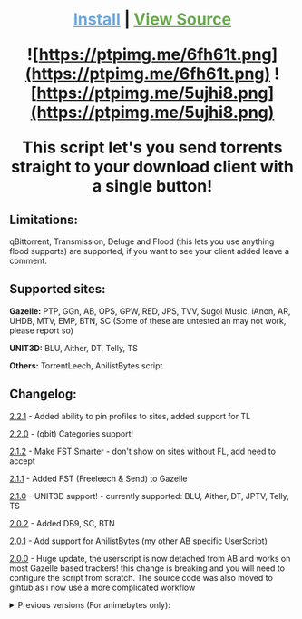 <h1 align="center">
<a style="color: #6fa8dc" href="https://gist.github.com/notmarek/4f8fea8ae4e7cc524cba51a3594a128c/raw/SendToClient.user.js">Install</a> | <a style="color: #6aa84f" href="https://github.com/notmarek/SendToClient">View Source</a>


![https://ptpimg.me/6fh61t.png](https://ptpimg.me/6fh61t.png)
![https://ptpimg.me/5ujhi8.png](https://ptpimg.me/5ujhi8.png)

This script let's you send torrents straight to your download client with a single button!
</h1>

## **Limitations:**

qBittorrent, Transmission,  Deluge and Flood (this lets you use anything flood supports) are supported, if you want to see your client added leave a comment.

## **Supported sites:**

**Gazelle:** PTP, GGn, AB, OPS, GPW, RED, JPS, TVV, Sugoi Music, iAnon, AR, UHDB, MTV, EMP, BTN, SC (Some of these are untested an may not work, please report so)

**UNIT3D:** BLU, Aither, DT, Telly, TS

**Others:** TorrentLeech, AnilistBytes script

## **Changelog:**

[2.2.1](https://gist.github.com/notmarek/4f8fea8ae4e7cc524cba51a3594a128c/raw/79dc5d28acee6fc075954c86aee3f721a1e1d93a/SendToClient.user.js) - Added ability to pin profiles to sites, added support for TL

[2.2.0](https://gist.github.com/notmarek/4f8fea8ae4e7cc524cba51a3594a128c/raw/b9ecedd78f75f5b85c5dbeb7949d5d119cb68c30/SendToClient.user.js) - (qbit) Categories support!

[2.1.2](https://gist.github.com/notmarek/4f8fea8ae4e7cc524cba51a3594a128c/raw/6fd7299728af356b95782f62bc05d5ef7be3be4b/SendToClient.user.js) - Make FST  Smarter - don't show on sites without FL, add need to accept

[2.1.1](https://gist.github.com/notmarek/4f8fea8ae4e7cc524cba51a3594a128c/raw/5f77d26a1681dfc451086276aeaea8f16099527c/SendToClient.user.js) -  Added FST (Freeleech & Send) to Gazelle

[2.1.0](https://gist.github.com/notmarek/4f8fea8ae4e7cc524cba51a3594a128c/raw/7493fe573fbb08b05986b370479c42f21914023f/SendToClient.user.js) - UNIT3D support! - currently supported: BLU, Aither, DT, JPTV, Telly, TS

[2.0.2](https://gist.github.com/notmarek/4f8fea8ae4e7cc524cba51a3594a128c/raw/c5af7a9f65470e1d4dcaccf8b011f4b13d306e77/SendToClient.user.js) - Added DB9, SC, BTN

[2.0.1](https://gist.github.com/notmarek/4f8fea8ae4e7cc524cba51a3594a128c/raw/b64fc7adfc1ff805d47680538cc333196e3ccf9b/SendToClient.user.js) - Add support for AnilistBytes (my other AB specific UserScript)

[2.0.0](https://gist.github.com/notmarek/4f8fea8ae4e7cc524cba51a3594a128c/raw/83645715e62a99588c12baa6831de0589d3f8a89/SendToClient.user.js) - Huge update, the userscript is now detached from AB and works on most Gazelle based trackers! this change is breaking and you will need to configure the script from scratch. The source code was also moved to gihtub as i now use a more complicated workflow

<details>
  <summary>Previous versions (For animebytes only):</summary>

[1.4.3](https://gist.github.com/notmarek/4f8fea8ae4e7cc524cba51a3594a128c/raw/3c28507528cd01797abe5ed7db1c36dfc74ec03e/SendToClient.user.js) - fixed fixed an issue on OPS

[1.4.2](https://gist.github.com/notmarek/4f8fea8ae4e7cc524cba51a3594a128c/raw/2c8cd162170372618d5bfc64d4ed4f943443b28d/SendToClient.user.js) - fixed an issue on OPS

[1.4.1](https://gist.github.com/notmarek/4f8fea8ae4e7cc524cba51a3594a128c/raw/5f328456d61002f0ed3f5dc98a80ad23aa92e68a/SendToClient.user.js) - Added support for multiple other trackers, settings still reside here for now

[1.4](https://gist.github.com/notmarek/4f8fea8ae4e7cc524cba51a3594a128c/raw/67b71f84fdfc0a441f6987d87222e0fe8cd0fdb2/SendToClient.user.js) - Added support for Deluge

[1.3](https://gist.github.com/notmarek/4f8fea8ae4e7cc524cba51a3594a128c/raw/5ab94412d34b35a09effe1d101b55f9025a77453/SendToClient.user.js) - Added support for Flood

[1.2](https://gist.github.com/notmarek/4f8fea8ae4e7cc524cba51a3594a128c/raw/13e746d012af9f4231f55c19273a8e83aebb3dcb/SendToClient.user.js) - Added transmission support he script now let's specify the save path

[1.1](https://gist.github.com/notmarek/4f8fea8ae4e7cc524cba51a3594a128c/raw/7e302e52ba046354a462ab0009a4cfa5e36191a3/SendToClient.user.js) - Hotfix for compatibility with AnilistBytes

[1.0](https://gist.github.com/notmarek/4f8fea8ae4e7cc524cba51a3594a128c/raw/2d1288fae418dc7f0409fb439f7c62ca3c43d1d8/SendToClient.user.js) - Original release

</details>
